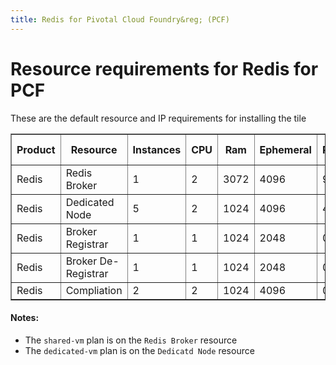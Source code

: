 ```yaml
---
title: Redis for Pivotal Cloud Foundry&reg; (PCF)
---
```


# Resource requirements for Redis for PCF
These are the default resource and IP requirements for installing the tile
<table border="1" class="nice">
	<tr>
		<th>Product</th>
		<th>Resource</th>
		<th>Instances</th>
		<th>CPU</th>
		<th>Ram</th>
		<th>Ephemeral</th>
		<th>Persistent</th>
		<th>Static IP</th>
		<th>Dynamic IP</th>
	</tr>
	<tr>
 		<td>Redis</td>
	 	<td>Redis Broker</td>
	 	<td>1</td>
		<td>2</td>
	 	<td>3072</td>
		<td>4096</td>
	 	<td>9216</td>
	 	<td>1</td>
	 	<td>0</td>
 	</tr>
 	<tr>
 		<td>Redis</td>
 		<td>Dedicated Node</td>
 		<td>5</td>
 		<td>2</td>
 		<td>1024</td>
 		<td>4096</td>
 		<td>4096</td>
 		<td>1</td>
 		<td>0</td>
 	</tr>
 	<tr>
 		<td>Redis</td>
 		<td>Broker Registrar</td>
 		<td>1</td>
 		<td>1</td>
 		<td>1024</td>
 		<td>2048</td>
 		<td>0</td>
 		<td>0</td>
 		<td>1</td>
 	</tr>
	<tr>
		<td>Redis</td>
		<td>Broker De-Registrar</td>
		<td>1</td>
		<td>1</td>
		<td>1024</td>
		<td>2048</td>
		<td>0</td>
		<td>0</td>
		<td>1</td>
	</tr>
	<tr>
		<td>Redis</td>
		<td>Compliation</td>
		<td>2</td>
		<td>2</td>
		<td>1024</td>
		<td>4096</td>
		<td>0</td>
		<td>0</td>
		<td>1</td>
	</tr>
</table>

#### Notes:
* The `shared-vm` plan is on the `Redis Broker` resource
* The `dedicated-vm` plan is on the `Dedicatd Node` resource
